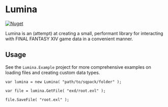 # Lumina

[![Nuget](https://img.shields.io/nuget/v/Lumina)](https://www.nuget.org/packages/Lumina/)

Lumina is an (attempt) at creating a small, performant library for interacting with FINAL FANTASY XIV game data in a convenient manner.

## Usage

See the `Lumina.Example` project for more comprehensive examples on loading files and creating custom data types.


    var lumina = new Lumina( "path/to/sqpack/folder" );

    var file = lumina.GetFile( "exd/root.exl" );

    file.SaveFile( "root.exl" );